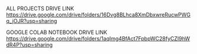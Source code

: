 ALL PROJECTS DRIVE LINK
https://drive.google.com/drive/folders/16Dvg8BLhca8XmDbxwreRucwPWGq_jOJR?usp=sharing


GOOGLE COLAB NOTEBOOK DRIVE LINK
https://drive.google.com/drive/folders/1aqImg4BfAct7FpbpWC28fyCZI9hWdR4P?usp=sharing
